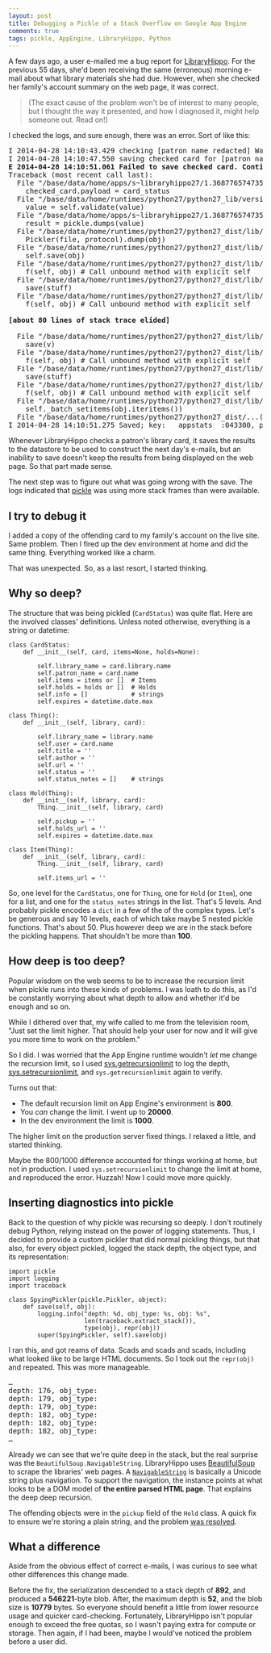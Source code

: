 ```yaml
---
layout: post
title: Debugging a Pickle of a Stack Overflow on Google App Engine 
comments: true
tags: pickle, AppEngine, LibraryHippo, Python
---
```


A few days ago, a user e-mailed me a bug report for
[LibraryHippo][LibraryHippo]. For the previous 55 days, she'd been
receiving the same (erroneous) morning e-mail about what library
materials she had due. However, when she checked her family's account
summary on the web page, it was correct.

> (The exact cause of the problem won't be of interest to many people,
> but I thought the way it presented, and how I diagnosed it, might
> help someone out. Read on!)

I checked the logs, and sure enough, there was an error. Sort of like this:

<pre>
I 2014-04-28 14:10:43.429 checking [patron name redacted] Waterloo
I 2014-04-28 14:10:47.550 saving checked card for [patron name redacted]
<b>E 2014-04-28 14:10:51.061 Failed to save checked card. Continuing.</b>
Traceback (most recent call last):
  File "/base/data/home/apps/s~libraryhippo27/1.368776574735783966/libraryhippo.py", line 380, in save_checked_card
    checked_card.payload = card_status
  File "/base/data/home/runtimes/python27/python27_lib/versions/1/google/appengine/ext/db/__init__.py", line 614, in __set__
    value = self.validate(value)
  File "/base/data/home/apps/s~libraryhippo27/1.368776574735783966/gael/objectproperty.py", line 11, in validate
    result = pickle.dumps(value)
  File "/base/data/home/runtimes/python27/python27_dist/lib/python2.7/pickle.py", line 1374, in dumps
    Pickler(file, protocol).dump(obj)
  File "/base/data/home/runtimes/python27/python27_dist/lib/python2.7/pickle.py", line 224, in dump
    self.save(obj)
  File "/base/data/home/runtimes/python27/python27_dist/lib/python2.7/pickle.py", line 286, in save
    f(self, obj) # Call unbound method with explicit self
  File "/base/data/home/runtimes/python27/python27_dist/lib/python2.7/pickle.py", line 725, in save_inst
    save(stuff)
  File "/base/data/home/runtimes/python27/python27_dist/lib/python2.7/pickle.py", line 286, in save
    f(self, obj) # Call unbound method with explicit self

<b>[about 80 lines of stack trace elided]</b>

  File "/base/data/home/runtimes/python27/python27_dist/lib/python2.7/pickle.py", line 663, in _batch_setitems
    save(v)
  File "/base/data/home/runtimes/python27/python27_dist/lib/python2.7/pickle.py", line 286, in save
    f(self, obj) # Call unbound method with explicit self
  File "/base/data/home/runtimes/python27/python27_dist/lib/python2.7/pickle.py", line 725, in save_inst
    save(stuff)
  File "/base/data/home/runtimes/python27/python27_dist/lib/python2.7/pickle.py", line 286, in save
    f(self, obj) # Call unbound method with explicit self
  File "/base/data/home/runtimes/python27/python27_dist/lib/python2.7/pickle.py", line 649, in save_dict
    self._batch_setitems(obj.iteritems())
  File "/base/data/home/runtimes/python27/python27_dist/...(length 98720)
I 2014-04-28 14:10:51.275 Saved; key: __appstats__:043300, part: 190 bytes, full: 65479 bytes, overhead: 0.004 + 0.005; link: http://libraryhippo27.appspot.com/_ah/stats/details?time=1398708643356
</pre>

Whenever LibraryHippo checks a patron's library card, it saves the
results to the datastore to be used to construct the next day's
e-mails, but an inability to save doesn't keep the results from being
displayed on the web page. So that part made sense. 

The next step was to figure out what was going wrong with the save.
The logs indicated that [pickle][pickle] was using more stack frames
than were available.


I try to debug it
-----------------

I added a copy of the offending card to my family's account on the live site. Same problem.
Then I fired up the dev environment at home and did the same thing. Everything worked like a charm.

That was unexpected. So, as a last resort, I started thinking.

Why so deep?
------------

The structure that was being pickled (`CardStatus`) was quite
flat. Here are the involved classes' definitions. Unless noted
otherwise, everything is a string or datetime:

<pre><code class="python">class CardStatus:
    def __init__(self, card, items=None, holds=None):

        self.library_name = card.library.name
        self.patron_name = card.name
        self.items = items or []  # Items
        self.holds = holds or []  # Holds
        self.info = []            # strings
        self.expires = datetime.date.max

class Thing():
    def __init__(self, library, card):

        self.library_name = library.name
        self.user = card.name
        self.title = ''
        self.author = ''
        self.url = ''
        self.status = ''
        self.status_notes = []    # strings

class Hold(Thing):
    def __init__(self, library, card):
        Thing.__init__(self, library, card)

        self.pickup = ''
        self.holds_url = ''
        self.expires = datetime.date.max

class Item(Thing):
    def __init__(self, library, card):
        Thing.__init__(self, library, card)

        self.items_url = ''</code></pre>

So, one level for the `CardStatus`, one for `Thing`, one for `Hold`
(or `Item`), one for a list, and one for the `status_notes` strings in
the list. That's 5 levels. And probably pickle encodes a `dict` in a
few of the of the complex types. Let's be generous and say 10 levels,
each of which take maybe 5 nested pickle functions. That's about
50. Plus however deep we are in the stack before the pickling
happens. That shouldn't be more than **100**.


How deep is too deep?
--------------------- 

Popular wisdom on the web seems to be to increase the recursion limit
when pickle runs into these kinds of problems. I was loath to do this,
as I'd be constantly worrying about what depth to allow and whether
it'd be enough and so on.

While I dithered over that, my wife called to me from the television
room, "Just set the limit higher. That should help your user for now
and it will give you more time to work on the problem."

So I did. I was worried that the App Engine runtime wouldn't _let_ me
change the recursion limit, so I used
[sys.getrecursionlimit][getrecursionlimit] to log the depth,
[sys.setrecursionlimit][setrecursionlimit], and
`sys.getrecursionlimit` again to verify.

Turns out that:

* The default recursion limit on App Engine's environment is **800**.
* You _can_ change the limit. I went up to **20000**.
* In the dev environment the limit is **1000**.

The higher limit on the production server fixed things. I relaxed a
little, and started thinking.

Maybe the 800/1000 difference accounted for things working at home,
but not in production. I used `sys.setrecursionlimit` to change the
limit at home, and reproduced the error. Huzzah! Now I could move more
quickly.

Inserting diagnostics into pickle
---------------------------------

Back to the question of why pickle was recursing so deeply. I don't
routinely debug Python, relying instead on the power of logging
statements. Thus, I decided to provide a custom pickler that did
normal pickling things, but that also, for every object pickled,
logged the stack depth, the object type, and its representation:


<pre><code class="python">import pickle
import logging
import traceback

class SpyingPickler(pickle.Pickler, object):
    def save(self, obj):
        logging.info("depth: %d, obj_type: %s, obj: %s",
                     len(traceback.extract_stack()),
                     type(obj), repr(obj))
        super(SpyingPickler, self).save(obj)</code></pre>

I ran this, and got reams of data. Scads and scads and scads, including what looked like to be large HTML documents. So I took out the `repr(obj)` and repeated. This was more manageable.


<pre>
&hellip;
depth: 176, obj_type: <class 'BeautifulSoup.NavigableString'>
depth: 179, obj_type: <type 'function'>
depth: 179, obj_type: <type 'tuple'>
depth: 182, obj_type: <type 'type'>
depth: 182, obj_type: <type 'type'>
depth: 182, obj_type: <type 'unicode'>
&hellip;
</pre>

Already we can see that we're quite deep in the stack, but the real
surprise was the `BeautifulSoup.NavigableString`. LibraryHippo uses
[BeautifulSoup][beautifulsoup] to scrape the libraries' web pages. A
[`NavigableString`][navigablestring] is basically a Unicode string
plus navigation. To support the navigation, the instance points at
what looks to be a DOM model of **the entire parsed HTML page**. That
explains the deep deep recursion.

The offending objects were in the `pickup` field of the `Hold`
class. A quick fix to ensure we're storing a plain string, and the
problem [was resolved][thefix].

What a difference
-----------------

Aside from the obvious effect of correct e-mails, I was curious to see what other differences this change made.

Before the fix, the serialization descended to a stack depth of
**892**, and produced a **546221**-byte blob.  After, the maximum
depth is **52**, and the blob size is **10779** bytes. So everyone
should benefit a little from lower resource usage and quicker
card-checking. Fortunately, LibraryHippo isn't popular enough to exceed
the free quotas, so I wasn't paying extra for compute or storage. Then
again, if I had been, maybe I would've noticed the problem before a user
did.

[LibraryHippo]: http://libraryhippo.com
[pickle]: https://docs.python.org/2/library/pickle.html
[getrecursionlimit]: https://docs.python.org/2/library/sys.html#sys.getrecursionlimit
[setrecursionlimit]: https://docs.python.org/2/library/sys.html#sys.setrecursionlimit
[picklesource]: http://hg.python.org/cpython/file/0f6bdc2b0e38/Lib/pickle.py
[beautifulsoup]: http://www.crummy.com/software/BeautifulSoup/
[navigablestring]: http://www.crummy.com/software/BeautifulSoup/bs4/doc/#navigablestring
[thefix]: https://code.google.com/p/libraryhippo/source/detail?r=fd04415d2009

